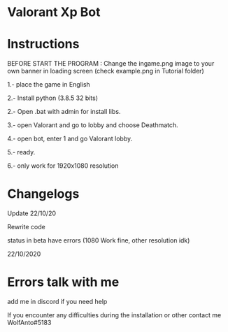 # Valorant Xp Bot

# Instructions

BEFORE START THE PROGRAM : Change the ingame.png image to your own banner in loading screen (check example.png in Tutorial folder)

1.- place the game in English

2.- Install python (3.8.5 32 bits)

2.- Open .bat with admin for install libs.

3.- open Valorant and go to lobby and choose Deathmatch.

4.- open bot, enter 1 and go Valorant lobby.

5.- ready.

6.- only work for 1920x1080 resolution

# Changelogs
Update 22/10/20

Rewrite code

status in beta have errors (1080 Work fine, other resolution idk)

22/10/2020

# Errors talk with me
add me in discord if you need help

If you encounter any difficulties during the installation or other contact me
WolfAnto#5183
